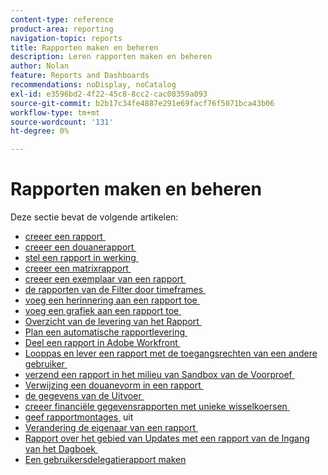 ```yaml
---
content-type: reference
product-area: reporting
navigation-topic: reports
title: Rapporten maken en beheren
description: Leren rapporten maken en beheren
author: Nolan
feature: Reports and Dashboards
recommendations: noDisplay, noCatalog
exl-id: e3596bd2-4f22-45c8-8cc2-cac08359a093
source-git-commit: b2b17c34fe4887e291e69facf76f5071bca43b06
workflow-type: tm+mt
source-wordcount: '131'
ht-degree: 0%

---
```


# Rapporten maken en beheren

<!-- Audited: 11/2024 -->

Deze sectie bevat de volgende artikelen:

* [&#x200B; creeer een rapport &#x200B;](../../../reports-and-dashboards/reports/creating-and-managing-reports/create-report.md)
* [&#x200B; creeer een douanerapport &#x200B;](../../../reports-and-dashboards/reports/creating-and-managing-reports/create-custom-report.md)
* [&#x200B; stel een rapport in werking &#x200B;](../../../reports-and-dashboards/reports/creating-and-managing-reports/run-report.md)
* [&#x200B; creeer een matrixrapport &#x200B;](../../../reports-and-dashboards/reports/creating-and-managing-reports/create-matrix-report.md)
* [&#x200B; creeer een exemplaar van een rapport &#x200B;](../../../reports-and-dashboards/reports/creating-and-managing-reports/create-copy-report.md)
* [&#x200B; de rapporten van de Filter door timeframes &#x200B;](/help/quicksilver/reports-and-dashboards/reports/creating-and-managing-reports/filter-reports-time-frames.md)
* [&#x200B; voeg een herinnering aan een rapport toe &#x200B;](../../../reports-and-dashboards/reports/creating-and-managing-reports/add-prompt-report.md)
* [&#x200B; voeg een grafiek aan een rapport toe &#x200B;](../../../reports-and-dashboards/reports/creating-and-managing-reports/add-chart-report.md)
* [&#x200B; Overzicht van de levering van het Rapport &#x200B;](../../../reports-and-dashboards/reports/creating-and-managing-reports/set-up-report-deliveries.md)
* [&#x200B; Plan een automatische rapportlevering &#x200B;](../../../reports-and-dashboards/reports/creating-and-managing-reports/set-up-automatic-report-delivery.md)
* [&#x200B; Deel een rapport in Adobe Workfront &#x200B;](../../../reports-and-dashboards/reports/creating-and-managing-reports/share-report.md)
* [&#x200B; Looppas en lever een rapport met de toegangsrechten van een andere gebruiker &#x200B;](../../../reports-and-dashboards/reports/creating-and-managing-reports/run-deliver-report-access-rights-another-user.md)
* [&#x200B; verzend een rapport in het milieu van Sandbox van de Voorproef &#x200B;](../../../reports-and-dashboards/reports/creating-and-managing-reports/send-report-preview-sandbox-environment.md)
* [&#x200B; Verwijzing een douanevorm in een rapport &#x200B;](../../../reports-and-dashboards/reports/creating-and-managing-reports/reference-custom-form-report.md)
* [&#x200B; de gegevens van de Uitvoer &#x200B;](../../../reports-and-dashboards/reports/creating-and-managing-reports/export-data.md)
* [&#x200B; creeer financiële gegevensrapporten met unieke wisselkoersen &#x200B;](../../../reports-and-dashboards/reports/creating-and-managing-reports/create-financial-data-reports-unique-exchange-rates.md)
* [&#x200B; geef rapportmontages &#x200B;](../../../reports-and-dashboards/reports/creating-and-managing-reports/edit-report-settings.md) uit
* [&#x200B; Verandering de eigenaar van een rapport &#x200B;](../../../reports-and-dashboards/reports/creating-and-managing-reports/change-owner-report.md)
* [&#x200B; Rapport over het gebied van Updates met een rapport van de Ingang van het Dagboek &#x200B;](../../../reports-and-dashboards/reports/creating-and-managing-reports/create-journal-entry-report.md)
* [Een gebruikersdelegatierapport maken](../../../reports-and-dashboards/reports/creating-and-managing-reports/create-user-delegation-report.md)

<!--outdated: For in-depth training on reports, see [Basic Report Creation Program for the new Workfront experience](https://one.workfront.com/s/basic-report-creation-program).-->
